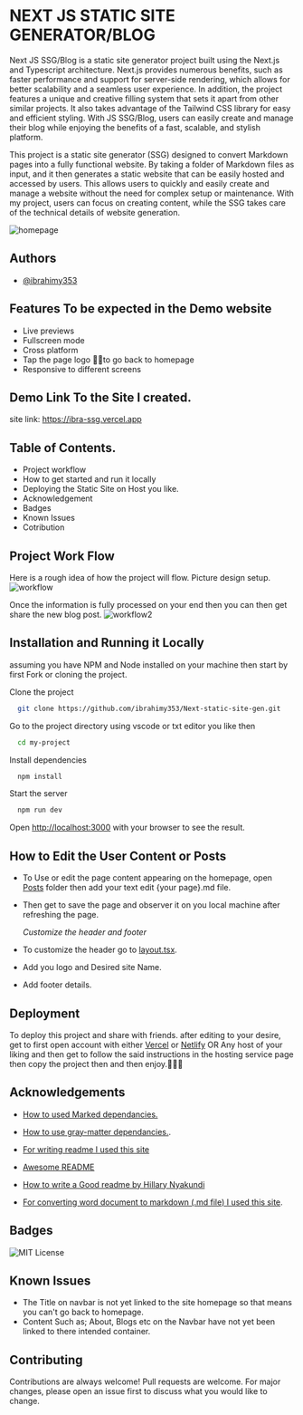 
# NEXT JS STATIC SITE GENERATOR/BLOG

Next JS SSG/Blog is a static site generator project built using the Next.js and Typescript architecture. Next.js provides numerous benefits, such as faster performance and support for server-side rendering, which allows for better scalability and a seamless user experience. In addition, the project features a unique and creative filling system that sets it apart from other similar projects. It also takes advantage of the Tailwind CSS library for easy and efficient styling. With JS SSG/Blog, users can easily create and manage their blog while enjoying the benefits of a fast, scalable, and stylish platform.

This project is a static site generator (SSG) designed to convert Markdown pages into a fully functional website. By taking a folder of Markdown files as input, and it then generates a static website that can be easily hosted and accessed by users. This allows users to quickly and easily create and manage a website without the need for complex setup or maintenance. With my project, users can focus on creating content, while the SSG takes care of the technical details of website generation.

![homepage](https://user-images.githubusercontent.com/85551204/219710394-a5967780-118d-4554-ac99-b9938420599e.JPG)
## Authors

- [@ibrahimy353](https://ibrahim-yusuf.netlify.app)


## Features To be expected in the Demo website 

- Live previews
- Fullscreen mode
- Cross platform
- Tap the page logo 💎💎to go back to homepage
- Responsive to different screens

## Demo Link To the Site I created.

site link: https://ibra-ssg.vercel.app


## Table of Contents.

* Project workflow
* How to get started and run it locally
* Deploying the Static Site on Host you like.
* Acknowledgement
* Badges
* Known Issues
* Cotribution

## Project Work Flow

Here is a rough idea of how the project will flow. Picture design setup.
  ![workflow](https://user-images.githubusercontent.com/85551204/219668894-57f8fb0a-332c-43e4-9784-11a9494b2bc0.JPG)

Once the information is fully processed on your end then you can then get share the new blog post.
![workflow2](https://user-images.githubusercontent.com/85551204/219674838-e7bb1a3c-f52d-4d49-b122-a729a6664e8d.JPG)
## Installation and Running it Locally
assuming you have NPM and Node installed on your machine then start by first Fork or cloning the project.

Clone the project

```bash
  git clone https://github.com/ibrahimy353/Next-static-site-gen.git
```

Go to the project directory using vscode or txt editor you like then

```bash
  cd my-project
```

Install dependencies

```bash
  npm install
```

Start the server

```bash
  npm run dev
```

Open [http://localhost:3000](http://localhost:3000) with your browser to see the result.
## How to Edit the User Content or Posts

* To Use or edit the page content appearing on the homepage, open [Posts](https://github.com/ibrahimy353/Next-static-site-gen/tree/main/posts) folder then add your text edit {your page}.md file. 
* Then get to save the page and observer it on you local machine after refreshing the page.
  
   *Customize the header and footer*
* To customize the header go to [layout.tsx](https://github.com/ibrahimy353/Next-static-site-gen/blob/main/app/layout.tsx). 
* Add you logo and Desired site Name.
* Add footer details.


## Deployment

To deploy this project and share with friends. after editing to your desire, get to first open account with either [Vercel](https://vercel.com) or [Netlify](http://netlify.com/) OR Any host of your liking and then get to follow the said instructions in the hosting service page then copy the project then and then enjoy.🎉🧨✨


## Acknowledgements

 - [How to used Marked dependancies.](https://www.npmjs.com/package/marked)
 - [How to use gray-matter dependancies.](https://github.com/jonschlinkert/gray-matter).
 
 - [For writing readme I used this site](https://readme.so/) 
 - [Awesome README](https://github.com/matiassingers/awesome-readme)
 - [How to write a Good readme by Hillary  Nyakundi](https://www.freecodecamp.org/news/how-to-write-a-good-readme-file/)
 - [For converting word document to  markdown (.md file) I used this site](https://alldocs.app/convert-word-docx-to-markdown).
 

## Badges

![MIT License](https://img.shields.io/badge/License-MIT-green.svg)


## Known Issues

- The Title on navbar is not yet linked to the site homepage so that means you can't go back to homepage.
- Content Such as; About, Blogs etc on the Navbar have not yet been linked to there intended  container.
## Contributing

Contributions are always welcome!
Pull requests are welcome. For major changes, please open an issue first to discuss what you would like to change.
